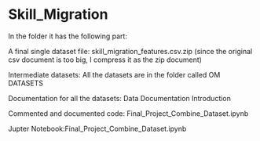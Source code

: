 # Skill_Migration
In the folder it has the following part:

A final single dataset file: skill_migration_features.csv.zip (since the original csv document is too big, I compress it as the zip document)

Intermediate datasets: All the datasets are in the folder called OM DATASETS

Documentation for all the datasets: Data Documentation Introduction

Commented and documented code: Final_Project_Combine_Dataset.ipynb

Jupter Notebook:Final_Project_Combine_Dataset.ipynb
